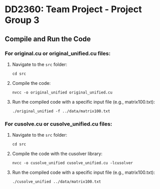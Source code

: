 # DD2360: Team Project - Project Group 3

## Compile and Run the Code

### For original.cu or original_unified.cu files:

1. Navigate to the `src` folder:

    ```
    cd src
    ```

2. Compile the code:

    ```
    nvcc -o original_unified original_unified.cu
    ```

3. Run the compiled code with a specific input file (e.g., matrix100.txt):

    ```
    ./original_unified -f ../data/matrix100.txt
    ```

### For cusolve.cu or cusolve_unified.cu files:

1. Navigate to the `src` folder:

    ```
    cd src
    ```

2. Compile the code with the cusolver library:

    ```
    nvcc -o cusolve_unified cusolve_unified.cu -lcusolver
    ```

3. Run the compiled code with a specific input file (e.g., matrix100.txt):

    ```
    ./cusolve_unified ../data/matrix100.txt
    ```
